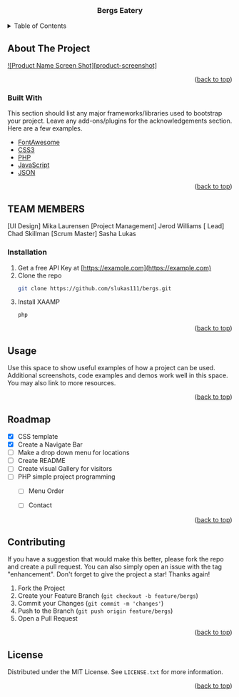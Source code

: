 <!-- PROJECT LOGO -->
<br />
<div align="center">
  <h3 align="center">Bergs Eatery</h3>
</div>



<!-- TABLE OF CONTENTS -->
<details>
  <summary>Table of Contents</summary>
  <ol>
    <li>
      <a href="#about-the-project">About The Project</a>
      <ul>
        <li><a href="#built-with">Built With</a></li>
      </ul>
    </li>
    <li>
      <a href="#getting-started">Getting Started</a>
      <ul>
        <li><a href="#installation">Installation</a></li>
      </ul>
    </li>
    <li><a href="#usage">Usage</a></li>
    <li><a href="#roadmap">Roadmap</a></li>
    <li><a href="#contributing">Contributing</a></li>
    <li><a href="#license">License</a></li>
  </ol>
</details>



<!-- ABOUT THE PROJECT -->
## About The Project

[![Product Name Screen Shot][product-screenshot]](https://example.com)



<p align="right">(<a href="#top">back to top</a>)</p>



### Built With

This section should list any major frameworks/libraries used to bootstrap your project. Leave any add-ons/plugins for the acknowledgements section. Here are a few examples.

* [FontAwesome](https://fontawesome.com/)
* [CSS3](https://developer.mozilla.org/en-US/docs/Web/CSS)
* [PHP](https://www.php.net/)
* [JavaScript](https://www.javascript.com/)
* [JSON](https://www.json.org/json-en.html)

<p align="right">(<a href="#top">back to top</a>)</p>



<!-- GETTING STARTED -->
## TEAM MEMBERS
[UI Design] Mika Laurensen
[Project Management] Jerod Williams
[ Lead] Chad Skillman
[Scrum Master] Sasha Lukas



### Installation


1. Get a free API Key at [https://example.com](https://example.com)
2. Clone the repo
   ```sh
   git clone https://github.com/slukas111/bergs.git
   ```
3. Install XAAMP
   ```activate 
   php
   ```

<p align="right">(<a href="#top">back to top</a>)</p>



<!-- USAGE EXAMPLES -->
## Usage

Use this space to show useful examples of how a project can be used. Additional screenshots, code examples and demos work well in this space. You may also link to more resources.


<p align="right">(<a href="#top">back to top</a>)</p>



<!-- ROADMAP -->
## Roadmap

- [x] CSS template
- [x] Create a Navigate Bar
- [ ] Make a drop down menu for locations
- [ ] Create README 
- [ ] Create visual Gallery for visitors 
- [ ] PHP simple project programming
    - [ ] Menu Order
    - [ ] Contact


<p align="right">(<a href="#top">back to top</a>)</p>



<!-- CONTRIBUTING -->
## Contributing


If you have a suggestion that would make this better, please fork the repo and create a pull request. You can also simply open an issue with the tag "enhancement".
Don't forget to give the project a star! Thanks again!

1. Fork the Project
2. Create your Feature Branch (`git checkout -b feature/bergs`)
3. Commit your Changes (`git commit -m 'changes'`)
4. Push to the Branch (`git push origin feature/bergs`)
5. Open a Pull Request

<p align="right">(<a href="#top">back to top</a>)</p>



<!-- LICENSE -->
## License

Distributed under the MIT License. See `LICENSE.txt` for more information.

<p align="right">(<a href="#top">back to top</a>)</p>
